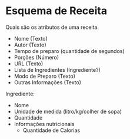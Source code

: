 # Esquema de Receita

Quais são os atributos de uma receita.

- Nome (Texto)
- Autor (Texto)
- Tempo de preparo (quantidade de segundos)
- Porções (Número)
- URL (Texto)
- Lista de Ingredientes (Ingrediente?)
- Modo de Preparo (Texto)
- Outras Informações (Texto)

Ingrediente:

- Nome
- Unidade de medida (litro/kg/colher de sopa)
- Quantidade
- Informações nutricionais
  - Quantidade de Calorias